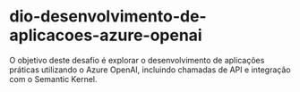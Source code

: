 # dio-desenvolvimento-de-aplicacoes-azure-openai
O objetivo deste desafio é explorar o desenvolvimento de aplicações práticas utilizando o Azure OpenAI, incluindo chamadas de API e integração com o Semantic Kernel.
